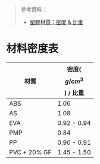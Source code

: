 > 參考資料：
>
> - [塑膠材質：密度 & 比重](https://www.ji-horng.com.tw/show/plastic-material-density-specific-gravity.htm)

# 材料密度表

| 材質         | 密度($$g/cm^3$$) / 比重 |
| ------------ | ----------------------- |
| ABS          | 1.06                    |
| AS           | 1.08                    |
| EVA          | 0.92 - 0.94             |
| PMP          | 0.84                    |
| PP           | 0.90 - 0.91             |
| PVC + 20% GF | 1.45 - 1.50             |

